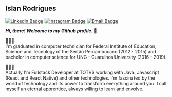 ## Islan Rodrigues 

[![Linkedin Badge](https://img.shields.io/badge/-Islan%20Rodrigues-gray?style=flat-square&logo=Linkedin&logoColor=white&labelColor=0077B5&link=https://www.linkedin.com/in/islanrodrigues/)](https://www.linkedin.com/in/islanrodrigues/) 
[![Instagram Badge](https://img.shields.io/badge/-@islanrodrigues__-gray?style=flat-square&logo=Instagram&logoColor=white&labelColor=E4405F&link=https://www.instagram.com/islanrodrigues_/)](https://www.instagram.com/islanrodrigues_/)
[![Email Badge](https://img.shields.io/badge/-Personal%20Email-gray?style=flat-square&logo=Microsoft-Outlook&logoColor=white&labelColor=0078D4&link=mailto:jose-islan52@hotmail.com)](mailto:jose-islan52@hotmail.com)

**_Hi, there! Welcome to my Github profile._** 🥳

👨🏽‍🎓   
I'm graduated in computer technician for Federal Institute of Education, Science and Tecnology of the Sertão Pernambucano (2012 - 2015) and bachelor in computer science for UNG - Guarulhos University (2016 - 2019).
   
👨🏽‍💻   
Actually I'm Fullstack Developer at TOTVS working with Java, Javascript (React and React Native) and other technologies.
I'm fascinated by the world of technology and its power to transform everything around you. I call myself an eternal apprentice, always willing to learn and envolve.
